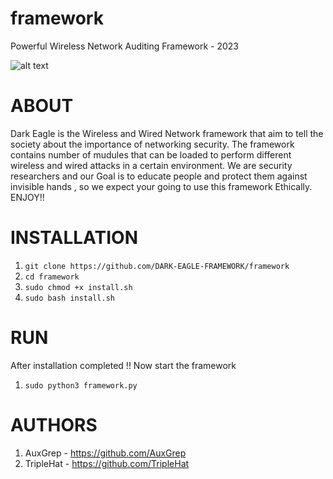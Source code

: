 # framework
Powerful Wireless Network Auditing Framework - 2023 

![alt text](https://cdn.discordapp.com/attachments/951192813477965856/1066434338612322434/teahub.io-wallpaper-hack-777467.jpg)

# ABOUT 
Dark Eagle is the Wireless and Wired Network framework that aim to tell the society about the importance of networking security.
The framework contains number of mudules that can be loaded to perform different wireless and wired attacks in a certain environment.
We are security researchers and our Goal is to educate people and protect them against invisible hands , so we expect your going to use this framework Ethically. ENJOY!!

# INSTALLATION

1. ```git clone https://github.com/DARK-EAGLE-FRAMEWORK/framework ```
2. ```cd framework```
3. ```sudo chmod +x install.sh```
4. ```sudo bash install.sh```

# RUN
After installation completed !! Now start the framework
1. ```sudo python3 framework.py```

# AUTHORS
1. AuxGrep - https://github.com/AuxGrep
2. TripleHat - https://github.com/TripleHat
